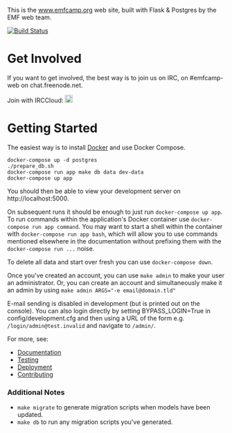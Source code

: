 This is the www.emfcamp.org web site, built with Flask & Postgres by the 
EMF web team.

[![Build Status](https://travis-ci.org/emfcamp/Website.svg?branch=master)](https://travis-ci.org/emfcamp/Website)

Get Involved
============

If you want to get involved, the best way is to join us on IRC, on #emfcamp-web on chat.freenode.net.

Join with IRCCloud: <a href="https://www.irccloud.com/invite?channel=%23emfcamp-web&amp;hostname=irc.freenode.net&amp;port=6697&amp;ssl=1" target="_blank"><img src="https://www.irccloud.com/invite-svg?channel=%23emfcamp-web&amp;hostname=irc.freenode.net&amp;port=6697&amp;ssl=1" height="18"></a>

Getting Started
===============

The easiest way is to install [Docker](https://docker.com/) and use Docker Compose.

```
docker-compose up -d postgres
./prepare_db.sh
docker-compose run app make db data dev-data
docker-compose up app
```

You should then be able to view your development server on http://localhost:5000.

On subsequent runs it should be enough to just run `docker-compose up app`. To run commands within
the application's Docker container use `docker-compose run app command`. You may want
to start a shell within the container with `docker-compose run app bash`, which will
allow you to use commands mentioned elsewhere in the documentation without prefixing them
with the `docker-compose run ...` noise.

To delete all data and start over fresh you can use `docker-compose down`.

Once you've created an account, you can use `make admin` to make your user an administrator.
Or, you can create an account and simultaneously make it an admin by using `make admin ARGS="-e email@domain.tld"`

E-mail sending is disabled in development (but is printed out on the console). You can also login directly by setting BYPASS_LOGIN=True in config/development.cfg and then using a URL of the form e.g. `/login/admin@test.invalid` and navigate to `/admin/`.

For more, see:

* [Documentation](docs/documentation.md)
* [Testing](docs/testing.md)
* [Deployment](docs/deployment.md)
* [Contributing](.github/CONTRIBUTING.md)


### Additional Notes

- `make migrate` to generate migration scripts when models have been updated.
- `make db` to run any migration scripts you've generated.
